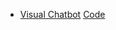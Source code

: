 - [Visual Chatbot](http://demo.visualdialog.org/) [Code](https://github.com/Cloud-CV/visual-chatbot)
